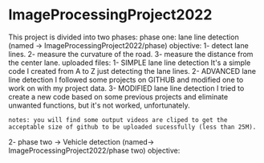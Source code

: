 # ImageProcessingProject2022

This project is divided into two phases:
phase one: lane line detection (named -> ImageProcessingProject2022/phase)
    objective:
      1- detect lane lines.
      2- measure the curvature of the road.
      3- measure the distance from the center lane.
    uploaded files:
      1- SIMPLE lane line detection
            It's a simple code I created from A to Z just detecting the lane lines.
      2- ADVANCED lane line detection
            I followed some projects on GITHUB and modified one to work on with my project data.
      3- MODIFIED lane line detection
            I tried to create a new code based on some previous projects and eliminate unwanted functions, but it's not worked, unfortunately.
	
	notes: you will find some output videos are cliped to get the acceptable size of github to be uploaded sucessfully (less than 25M).

2- phase two -> Vehicle detection (named-> ImageProcessingProject2022/phase two)
	objective:
	
